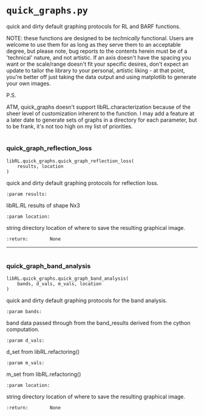<h1><code>quick_graphs.py</code></h1>

quick and dirty default graphing protocols for RL and BARF functions.

NOTE: these functions are designed to be *technically* functional. Users
are welcome to use them for as long as they serve them to an acceptable
degree, but please note, bug reports to the contents herein must be of a
'technical' nature, and not artistic. If an axis doesn't have the
spacing you want or the scale/range doesn't fit your specific desires,
don't expect an update to tailor the library to your personal, artistic
liking - at that point, you're better off just taking the data output
and using matplotlib to generate your own images.

P.S.

ATM, quick_graphs doesn't support libRL.characterization because of the
sheer level of customization inherent to the function. I may add a
feature at a later date to generate sets of graphs in a directory for
each parameter, but to be frank, it's not too high on my list of
priorities.

# <h3>quick_graph_reflection_loss</h3>

    libRL.quick_graphs.quick_graph_reflection_loss(
        results, location
    )   

quick and dirty default graphing protocols for reflection loss.

    :param results:     
    
libRL.RL results of shape Nx3

    :param location:    
    
string directory location of where to save the resulting graphical
image.

    :return:        None            
    
---
    
# <h3>quick_graph_band_analysis</h3>

    libRL.quick_graphs.quick_graph_band_analysis(
        bands, d_vals, m_vals, location
    )
    
quick and dirty default graphing protocols for the band analysis.

    :param bands:       
    
band data passed through from the band_results derived from the cython
computation.

    :param d_vals:      
    
d_set from libRL.refactoring()

    :param m_vals:      
    
m_set from libRL.refactoring()

    :param location:    
    
string directory location of where to save the resulting graphical
image.

    :return:        None            
 